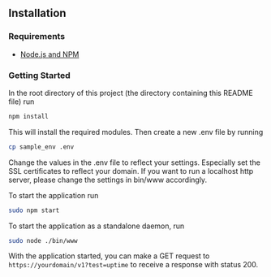 ## Installation

### Requirements

* [Node.js and NPM](https://docs.npmjs.com/downloading-and-installing-node-js-and-npm)

### Getting Started

In the root directory of this project (the directory containing this README file) run

```bash
npm install
```

This will install the required modules. Then create a new .env file by running

```bash
cp sample_env .env
```
Change the values in the .env file to reflect your settings. Especially set the SSL certificates to reflect your domain. If you want to run a localhost http server, please change the settings in bin/www accordingly.

To start the application run

```bash
sudo npm start
```

To start the application as a standalone daemon, run 

```bash
sudo node ./bin/www
```

With the application started, you can make a GET request to `https://yourdomain/v1?test=uptime` to receive a response with status 200.
